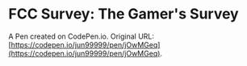 # FCC Survey: The Gamer's Survey

A Pen created on CodePen.io. Original URL: [https://codepen.io/jun99999/pen/jOwMGeq](https://codepen.io/jun99999/pen/jOwMGeq).

